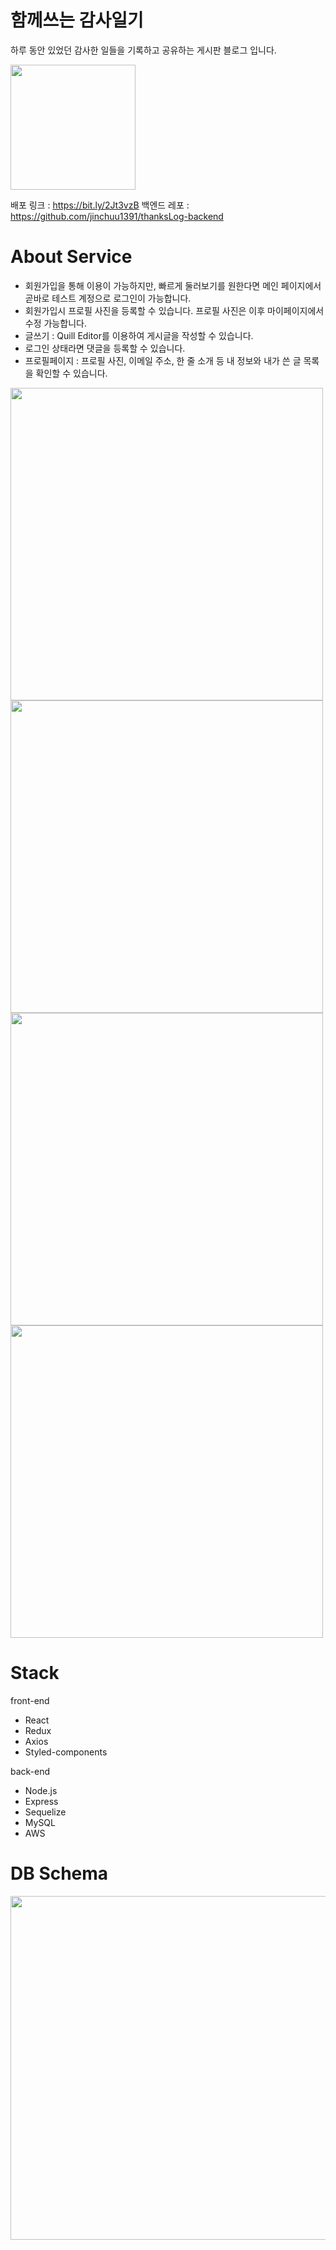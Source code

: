 # 함께쓰는 감사일기
하루 동안 있었던 감사한 일들을 기록하고 공유하는 게시판 블로그 입니다.

<img width="200"
src="https://user-images.githubusercontent.com/62422486/100712599-5a023e80-33f6-11eb-9a18-81e230bd5671.png">

배포 링크 : https://bit.ly/2Jt3vzB
백엔드 레포 : https://github.com/jinchuu1391/thanksLog-backend

# About Service
- 회원가입을 통해 이용이 가능하지만, 빠르게 둘러보기를 원한다면 메인 페이지에서 곧바로 테스트 계정으로 로그인이 가능합니다.
- 회원가입시 프로필 사진을 등록할 수 있습니다. 프로필 사진은 이후 마이페이지에서 수정 가능합니다.
- 글쓰기 : Quill Editor를 이용하여 게시글을 작성할 수 있습니다.
- 로그인 상태라면 댓글을 등록할 수 있습니다.
- 프로필페이지 : 프로필 사진, 이메일 주소, 한 줄 소개 등 내 정보와 내가 쓴 글 목록을 확인할 수 있습니다.

<img width="500" src="https://user-images.githubusercontent.com/62422486/100839011-dd836480-34b6-11eb-9214-85189a8618c7.png">
<img width="500" src="https://user-images.githubusercontent.com/62422486/100838735-533b0080-34b6-11eb-954f-de7d31e5e183.png">
<img width="500" src="https://user-images.githubusercontent.com/62422486/100838858-909f8e00-34b6-11eb-86d4-7701f58a7a04.png">
<img width="500" src="https://user-images.githubusercontent.com/62422486/100838933-b75dc480-34b6-11eb-9892-d4f7b8827eab.png">

# Stack
front-end
- React
- Redux
- Axios
- Styled-components

back-end
- Node.js
- Express
- Sequelize
- MySQL
- AWS

# DB Schema
<img width="550"
src="https://user-images.githubusercontent.com/62422486/100836938-9182f080-34b3-11eb-94ca-cf081fbff341.png">
